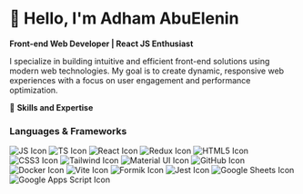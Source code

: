 # 👋 Hello, I'm **Adham AbuElenin**  

**Front-end Web Developer | React JS Enthusiast**  

I specialize in building intuitive and efficient front-end solutions using modern web technologies. My goal is to create dynamic, responsive web experiences with a focus on user engagement and performance optimization.

🌟 **Skills and Expertise**  

### **Languages & Frameworks**  
![JS Icon](https://img.icons8.com/color/40/000000/javascript.png) ![TS Icon](https://img.icons8.com/color/40/000000/typescript.png) ![React Icon](https://img.icons8.com/ultraviolet/40/000000/react.png) ![Redux Icon](https://img.icons8.com/color/40/000000/redux.png) ![HTML5 Icon](https://img.icons8.com/color/40/000000/html-5.png) ![CSS3 Icon](https://img.icons8.com/color/40/000000/css3.png) ![Tailwind Icon](https://img.icons8.com/color/40/000000/tailwindcss.png) ![Material UI Icon](https://img.icons8.com/color/40/000000/material-ui.png)
![GitHub Icon](https://img.icons8.com/fluent/40/000000/github.png) ![Docker Icon](https://img.icons8.com/color/40/000000/docker.png) ![Vite Icon](https://img.icons8.com/color/40/000000/vite.png) ![Formik Icon](https://img.icons8.com/color/40/000000/formik.png) ![Jest Icon](https://img.icons8.com/color/40/000000/jest.png)
![Google Sheets Icon](https://img.icons8.com/color/40/000000/google-sheets.png) ![Google Apps Script Icon](https://img.icons8.com/color/40/000000/google-apps-script.png)
